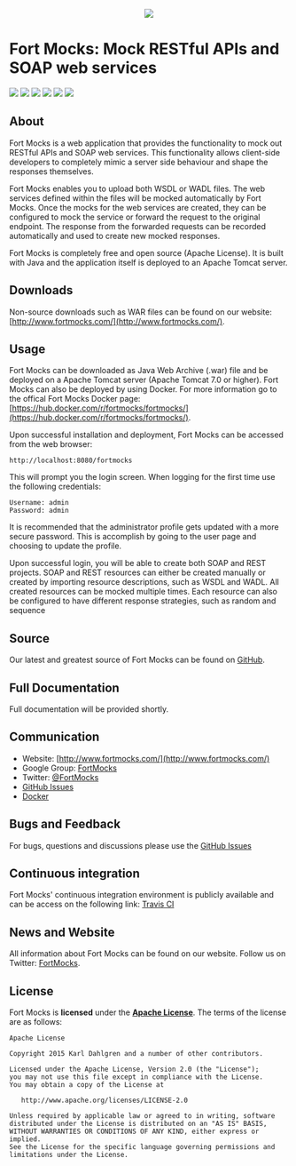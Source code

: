 <p align="center"><img src="http://fortmocks.com/images/fm-logo-small.png"></div></p>

# Fort Mocks: Mock RESTful APIs and SOAP web services

[![][travis img]][travis]
[![][codecov img]][codecov]
[![][release img]][release]
[![][license img]][license]
[![][docker stars img]][docker stars]
[![][docker pulls img]][docker pulls]

## About

Fort Mocks is a web application that provides the functionality to mock out RESTful APIs and SOAP web services. This functionality allows client-side developers to completely mimic a server side behaviour and shape the responses themselves.

Fort Mocks enables you to upload both WSDL or WADL files. The web services defined within the files will be mocked automatically by Fort Mocks. Once the mocks for the web services are created, they can be configured to mock the service or forward the request to the original endpoint. The response from the forwarded requests can be recorded automatically and used to create new mocked responses.

Fort Mocks is completely free and open source (Apache License). It is built with Java and the application itself is deployed to an Apache Tomcat server.

## Downloads

Non-source downloads such as WAR files can be found on our website: [http://www.fortmocks.com/](http://www.fortmocks.com/).

## Usage

Fort Mocks can be downloaded as Java Web Archive (.war) file and be deployed on a Apache Tomcat server (Apache Tomcat 7.0 or higher). Fort Mocks can also be deployed by using Docker. For more information go to the offical Fort Mocks Docker page: [https://hub.docker.com/r/fortmocks/fortmocks/](https://hub.docker.com/r/fortmocks/fortmocks/). 

Upon successful installation and deployment, Fort Mocks can be accessed from the web browser:

    http://localhost:8080/fortmocks
    
This will prompt you the login screen. When logging for the first time use the following credentials: 

    Username: admin 
    Password: admin 

It is recommended that the administrator profile gets updated with a more secure password. This is accomplish by going to the user page and choosing to update the profile.

Upon successful login, you will be able to create both SOAP and REST projects. SOAP and REST resources can either be created manually or created by importing resource descriptions, such as WSDL and WADL. All created resources can be mocked multiple times. Each resource can also be configured to have different response strategies, such as random and sequence

## Source

Our latest and greatest source of Fort Mocks can be found on [GitHub](https://github.com/fortmocks/fortmocks/).

## Full Documentation

Full documentation will be provided shortly.

## Communication
- Website: [http://www.fortmocks.com/](http://www.fortmocks.com/)
- Google Group: [FortMocks](http://groups.google.com/d/forum/fortmocks)
- Twitter: [@FortMocks](http://twitter.com/FortMocks)
- [GitHub Issues](https://github.com/fortmocks/fortmocks/issues)
- [Docker](https://hub.docker.com/r/fortmocks/fortmocks/)

## Bugs and Feedback

For bugs, questions and discussions please use the [GitHub Issues](https://github.com/fortmocks/fortmocks/issues)

## Continuous integration

Fort Mocks' continuous integration environment is publicly available and can be access on the following link: [Travis CI](https://travis-ci.org/fortmocks/fortmocks)

## News and Website

All information about Fort Mocks can be found on our website. Follow us on Twitter: [FortMocks](http://twitter.com/FortMocks).

## License

Fort Mocks is **licensed** under the **[Apache License](https://github.com/fortmocks/fortmocks/blob/master/LICENSE)**. The terms of the license are as follows:

    Apache License

    Copyright 2015 Karl Dahlgren and a number of other contributors.

    Licensed under the Apache License, Version 2.0 (the "License");
    you may not use this file except in compliance with the License.
    You may obtain a copy of the License at

       http://www.apache.org/licenses/LICENSE-2.0

    Unless required by applicable law or agreed to in writing, software
    distributed under the License is distributed on an "AS IS" BASIS,
    WITHOUT WARRANTIES OR CONDITIONS OF ANY KIND, either express or implied.
    See the License for the specific language governing permissions and
    limitations under the License.

[travis]:https://travis-ci.org/fortmocks/fortmocks
[travis img]:https://travis-ci.org/fortmocks/fortmocks.svg?branch=develop

[release]:https://github.com/fortmocks/fortmocks/releases
[release img]:https://img.shields.io/github/release/fortmocks/fortmocks.svg

[license]:LICENSE
[license img]:https://img.shields.io/badge/License-Apache%202-blue.svg

[codecov]:https://codecov.io/github/fortmocks/fortmocks
[codecov img]:https://img.shields.io/codecov/c/github/fortmocks/fortmocks/develop.svg

[docker stars]:https://hub.docker.com/r/fortmocks/fortmocks/
[docker stars img]:https://img.shields.io/docker/stars/fortmocks/fortmocks.svg

[docker pulls]:https://hub.docker.com/r/fortmocks/fortmocks/
[docker pulls img]:https://img.shields.io/docker/pulls/fortmocks/fortmocks.svg
